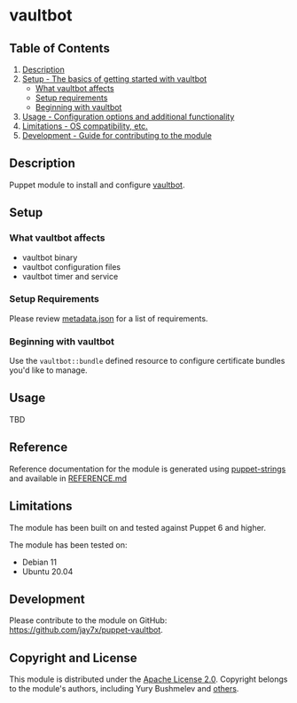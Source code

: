 # vaultbot

## Table of Contents

1. [Description](#description)
1. [Setup - The basics of getting started with vaultbot](#setup)
    * [What vaultbot affects](#what-vaultbot-affects)
    * [Setup requirements](#setup-requirements)
    * [Beginning with vaultbot](#beginning-with-vaultbot)
1. [Usage - Configuration options and additional functionality](#usage)
1. [Limitations - OS compatibility, etc.](#limitations)
1. [Development - Guide for contributing to the module](#development)

## Description

Puppet module to install and configure [vaultbot](https://gitlab.com/msvechla/vaultbot/).

## Setup

### What vaultbot affects

* vaultbot binary
* vaultbot configuration files
* vaultbot timer and service

### Setup Requirements

Please review [metadata.json](metadata.json) for a list of requirements.

### Beginning with vaultbot

Use the `vaultbot::bundle` defined resource to configure certificate bundles you'd like to manage.

## Usage

TBD

## Reference

Reference documentation for the module is generated using
[puppet-strings](https://puppet.com/docs/puppet/latest/puppet_strings.html) and
available in [REFERENCE.md](REFERENCE.md)

## Limitations

The module has been built on and tested against Puppet 6 and higher.

The module has been tested on:

* Debian 11
* Ubuntu 20.04

## Development

Please contribute to the module on GitHub: <https://github.com/jay7x/puppet-vaultbot>.

## Copyright and License

This module is distributed under the [Apache License 2.0](LICENSE).  Copyright belongs to the module's authors, including Yury Bushmelev and
[others](https://github.com/jay7x/puppet-vaultbot/graphs/contributors).
